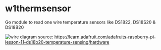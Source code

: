 # w1thermsensor
Go module to read one wire temperature sensors like DS1822, DS18S20 &amp; DS18B20 

![wire diagram](https://learn.adafruit.com/system/assets/assets/000/003/781/original/learn_raspberry_pi_breadboard-ic.png)
source: https://learn.adafruit.com/adafruits-raspberry-pi-lesson-11-ds18b20-temperature-sensing/hardware
